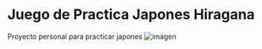 # Juego de Practica Japones Hiragana
Proyecto personal para practicar japones
![imagen](https://github.com/solerfranco/Hiragana-Guess/assets/51684269/bee45e85-45a2-4fcd-9aee-59f074323b8a)

